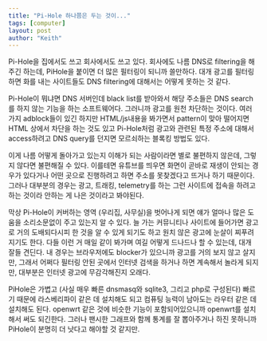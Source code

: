 ```yaml
---
title: "Pi-Hole 하나쯤은 두는 것이..."
tags: [computer]
layout: post
author: "Keith"
---
```


Pi-Hole을 집에서도 쓰고 회사에서도 쓰고 있다. 회사에도 나름 DNS로 filtering을 해주긴 하는데, PiHole을 붙이면 더 많은 필터링이 되니까 쓸만하다. 대개 광고를 필터링하면 화를 내는 사이트들도 DNS filtering에 대해서는 어떻게 못하는 것 같다.

Pi-Hole이 뭐냐면 DNS 서버인데 black list를 받아와서 해당 주소들은 DNS search를 하지 않는 기능을 하는 소프트웨어다. 그러니까 광고를 원천 차단하는 것이다. 여러 가지 adblock들이 있긴 하지만 HTML/js내용을 봐가면서 pattern이 맞아 떨어지면 HTML 상에서 차단을 하는 것도 있고 Pi-Hole처럼 광고와 관련된 특정 주소에 대해서 access하려고 DNS query를 던지면 모르쇠하는 블록킹 방법도 있다. 

이게 나름 어떻게 돌아가고 있는지 이해가 되는 사람이라면 별로 불편하지 않은데, 그렇지 않다면 불편해질 수 있다. 이를테면 유튜브를 띄우면 화면이 곧바로 재생이 안되는 경우가 있다거나 어떤 곳으로 진행하려고 하면 주소를 못찾겠다고 뜨거나 하기 때문이다. 그러나 대부분의 경우는 광고, 트래킹, telemetry를 하는 그런 사이트에 접속을 하려고 하는 것이라 안하는 게 나은 것이라고 봐야된다.

막상 Pi-Hole이 커버하는 영역 (우리집, 사무실)을 벗어나게 되면 얘가 얼마나 많은 도움을 소리소문없이 주고 있는지 알 수 있다. 늘 가는 커뮤니티나 사이트에 들어가면 광고로 거의 도배되다시피 한 것을 알 수 있게 되기도 하고 원치 않은 광고에 눈살이 찌푸려지기도 한다. 다들 이런 거 매일 같이 봐가며 여길 어떻게 드나드나 할 수 있는데, 대개 잘들 견딘다. 내 경우는 브라우저에도 blocker가 있으니까 광고를 거의 보지 않고 살지만, 그래서 어쩌다 필터링 안된 곳에서 인터넷 검색을 하거나 하면 계속해서 놀라게 되지만, 대부분은 인터넷 광고에 무감각해진지 오래다. 

PiHole은 가볍고 (사실 매우 빠른 dnsmasq와 sqlite3, 그리고 php로 구성된다) 빠르기 때문에 라스베리파이 같은 데 설치해도 되고 컴퓨팅 능력이 남아도는 라우터 같은 데 설치해도 된다. openwrt 같은 것에 비슷한 기능이 포함되어있으니까 openwrt를 설치해서 써도 되긴한다. 그러나 팬시한 그래프와 함께 통계를 잘 뽑아주거나 하진 못하니까 PiHole이 분명히 더 낫다고 해야할 것 같지만.
